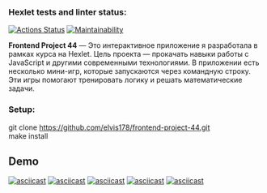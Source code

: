 ### Hexlet tests and linter status:
[![Actions Status](https://github.com/elvis178/frontend-project-44/actions/workflows/hexlet-check.yml/badge.svg)](https://github.com/elvis178/frontend-project-44/actions)
[![Maintainability](https://api.codeclimate.com/v1/badges/b7f8201ba0b10716f286/maintainability)](https://codeclimate.com/github/elvis178/frontend-project-44/maintainability)

**Frontend Project 44** — Это интерактивное приложение я разработала в рамках курса на Hexlet. Цель проекта — прокачать навыки работы с JavaScript и другими современными технологиями. В приложении есть несколько мини-игр, которые запускаются через командную строку. Эти игры помогают тренировать логику и решать математические задачи.

### Setup:
git clone https://github.com/elvis178/frontend-project-44.git<br>
make install

## Demo
[![asciicast](https://asciinema.org/a/eitiSPGk979xpSb9S7VhIVyyP.svg)](https://asciinema.org/a/eitiSPGk979xpSb9S7VhIVyyP)
[![asciicast](https://asciinema.org/a/CSuDSrCUrCWHXx1Gx3WeE8v4v.svg)](https://asciinema.org/a/CSuDSrCUrCWHXx1Gx3WeE8v4v)
[![asciicast](https://asciinema.org/a/IfLVXsFfKVQLO3U0VihMELJan.svg)](https://asciinema.org/a/IfLVXsFfKVQLO3U0VihMELJan)
[![asciicast](https://asciinema.org/a/jUAgcYWjfYA53Em4HZYIwiumE.svg)](https://asciinema.org/a/jUAgcYWjfYA53Em4HZYIwiumE)
[![asciicast](https://asciinema.org/a/cVWbmXBY93cOMeoZlDcCM78Ht.svg)](https://asciinema.org/a/cVWbmXBY93cOMeoZlDcCM78Ht)


